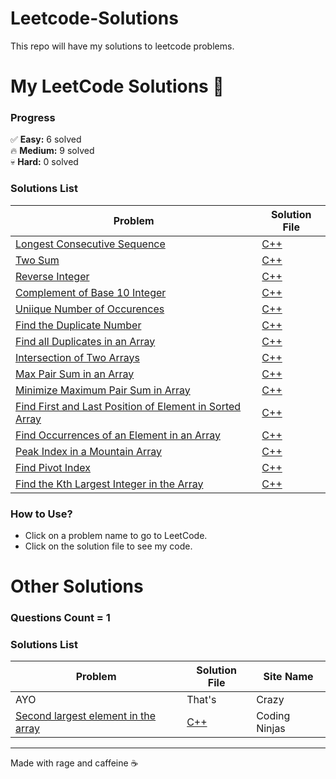 # Leetcode-Solutions
This repo will have my solutions to leetcode problems.  


# My LeetCode Solutions 🚀

### **Progress**  
✅ **Easy:** 6 solved  
🔥 **Medium:** 9 solved  
💀 **Hard:** 0 solved  

### **Solutions List**  
| Problem | Solution File |
|---------|---------------|
|[Longest Consecutive Sequence](https://leetcode.com/problems/longest-consecutive-sequence/)|[C++](./Blind%2075/Medium/128-Longest_Consecutive_Sequence.cpp)|
| [Two Sum](https://leetcode.com/problems/two-sum) | [C++](./Blind%2075/Easy/1-Two_Sum.cpp) |
| [Reverse Integer](https://leetcode.com/problems/reverse-integer) | [C++](./General/7-Reverse_Integers.cpp) |  
| [Complement of Base 10 Integer](https://leetcode.com/problems/complement-of-base-10-integer) | [C++](./General/1009-Complement_of_Base_10_Integer.cpp) | 
| [Uniique Number of Occurences](https://leetcode.com/problems/unique-number-of-occurrences) | [C++](./General/1207-Unique_Number_of_Occurrences.cpp) | 
| [Find the Duplicate Number](https://leetcode.com/problems/find-the-duplicate-number) | [C++](./General/287-Find_the_Duplicate_Number.cpp) | 
| [Find all Duplicates in an Array](https://leetcode.com/problems/find-all-duplicates-in-an-array) | [C++](./General/442-Find_All_Duplicates_in_an_Array.cpp) | 
| [Intersection of Two Arrays](https://leetcode.com/problems/intersection-of-two-arrays) | [C++](./General/349-Intersection_of_Two_Arrays.cpp) | 
| [Max Pair Sum in an Array](https://leetcode.com/problems/max-pair-sum-in-an-array) | [C++](./General/2815-Max_Pair_Sum_in_an_Array.cpp) | 
| [Minimize Maximum Pair Sum in Array](https://leetcode.com/problems/minimize-maximum-pair-sum-in-array) | [C++](./General/1877-Minimize_Maximum_Pair_Sum_in_Array.cpp) | 
| [Find First and Last Position of Element in Sorted Array](https://leetcode.com/problems/find-first-and-last-position-of-element-in-sorted-array/) | [C++](./General/34-Find_First_and_Last_Position_of_Element_in_Sorted_Array.cpp) | 
| [Find Occurrences of an Element in an Array](https://leetcode.com/problems/find-occurrences-of-an-element-in-an-array) | [C++](./General/3159-Find_Occurrences_of_an_Element_in_an_Array.cpp) |
| [Peak Index in a Mountain Array](https://leetcode.com/problems/peak-index-in-a-mountain-array) | [C++](./General/852-Peak_Index_in_a_Mountain_Array.cpp) | 
| [Find Pivot Index](https://leetcode.com/problems/find-pivot-index) | [C++](./General/724-Find_Pivot_Index.cpp) | 
| [Find the Kth Largest Integer in the Array](https://leetcode.com/problems/find-the-kth-largest-integer-in-the-array) | [C++](./General/1985-Find_the_Kth_Largest_Integer_in_the_Array.cpp) | 

### **How to Use?**  
- Click on a problem name to go to LeetCode.  
- Click on the solution file to see my code.  


# Other Solutions

### **Questions Count = 1**

### **Solutions List**  
| Problem | Solution File | Site Name |
|---------|---------------|-----------|
|AYO|That's|Crazy|
|[Second largest element in the array](https://www.naukri.com/code360/problems/second-largest-element-in-the-array_873375)|[C++](./Others/Second_largest_element_in_the_array.cpp)|Coding Ninjas|

---
Made with rage and caffeine ☕  

